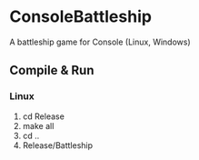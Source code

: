 # ConsoleBattleship

A battleship game for Console (Linux, Windows)

## Compile & Run
### Linux
1. cd Release
2. make all
3. cd ..
4. Release/Battleship
